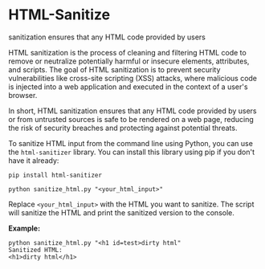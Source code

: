 # HTML-Sanitize
sanitization ensures that any HTML code provided by users

HTML sanitization is the process of cleaning and filtering HTML code to remove or neutralize potentially harmful or insecure elements, attributes, and scripts. The goal of HTML sanitization is to prevent security vulnerabilities like cross-site scripting (XSS) attacks, where malicious code is injected into a web application and executed in the context of a user's browser.

In short, HTML sanitization ensures that any HTML code provided by users or from untrusted sources is safe to be rendered on a web page, reducing the risk of security breaches and protecting against potential threats.

To sanitize HTML input from the command line using Python, you can use the `html-sanitizer` library. You can install this library using pip if you don't have it already:

`pip install html-sanitizer`

`python sanitize_html.py "<your_html_input>"`

Replace `<your_html_input>` with the HTML you want to sanitize. The script will sanitize the HTML and print the sanitized version to the console.

**Example:**
```
python sanitize_html.py "<h1 id=test>dirty html"
Sanitized HTML:
<h1>dirty html</h1>
```
